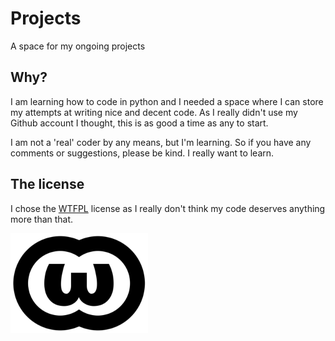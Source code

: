 # Projects
A space for my ongoing projects

## Why?
I am learning how to code in python and I needed a space where I can store my
attempts at writing nice and decent code. As I really didn't use my Github
account I thought, this is as good a time as any to start.

I am not a 'real' coder by any means, but I'm learning. So if you have any
comments or suggestions, please be kind. I really want to learn.

## The license
I chose the [WTFPL](http://www.wtfpl.net) license as I really don't think my code deserves anything more
than that.

![WTFPL](assets/logo-220x1601.png)
